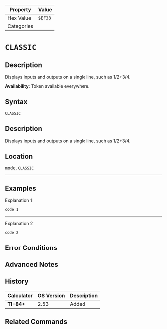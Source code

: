| Property      | Value |
|---------------|-------|
| Hex Value     | `$EF38`|
| Categories    | <ul></ul> |

# `CLASSIC`

## Description
Displays inputs and outputs on a single line, such as 1/2+3/4.


<b>Availability</b>: Token available everywhere.

## Syntax
`CLASSIC`

## Description
Displays inputs and outputs on a single line, such as 1/2+3/4.

## Location
<kbd>mode</kbd>, `CLASSIC`
<hr>

## Examples

Explanation 1
```ti-basic
code 1
```
---
Explanation 2
```ti-basic
code 2
```

## Error Conditions


## Advanced Notes


## History
| Calculator | OS Version | Description |
|------------|------------|-------------|
| <b>TI-84+</b> | 2.53 | Added

## Related Commands

    